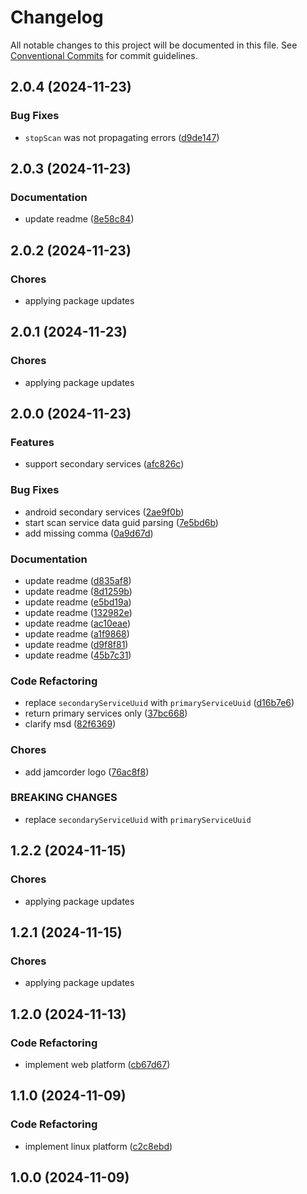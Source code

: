 # Changelog

All notable changes to this project will be documented in this file. See [Conventional Commits](https://www.conventionalcommits.org) for commit guidelines.

## 2.0.4 (2024-11-23)

### Bug Fixes

* `stopScan` was not propagating errors ([d9de147](https://github.com/tnc1997/flutter-blue-plus/commit/d9de1479a6629cec94d38325c7a779f481b7fef1))

## 2.0.3 (2024-11-23)

### Documentation

* update readme ([8e58c84](https://github.com/tnc1997/flutter-blue-plus/commit/8e58c8452ff41e50b3e47d612fcb29fdae179e3d))

## 2.0.2 (2024-11-23)

### Chores

* applying package updates

## 2.0.1 (2024-11-23)

### Chores

* applying package updates

## 2.0.0 (2024-11-23)

### Features

* support secondary services ([afc826c](https://github.com/tnc1997/flutter-blue-plus/commit/afc826cd9468b18152ba72068bc7ff43900b8d6b))

### Bug Fixes

* android secondary services ([2ae9f0b](https://github.com/tnc1997/flutter-blue-plus/commit/2ae9f0bc7685e300c1f77a736821ee0170f2d294))
* start scan service data guid parsing ([7e5bd6b](https://github.com/tnc1997/flutter-blue-plus/commit/7e5bd6b4eb60f971e6c297d048b779ea85d15e1a))
* add missing comma ([0a9d67d](https://github.com/tnc1997/flutter-blue-plus/commit/0a9d67d2e2caf9bc61fcc2f879fac2aab7212e6a))

### Documentation

* update readme ([d835af8](https://github.com/tnc1997/flutter-blue-plus/commit/d835af897facf95fa39e5b12d59740a3fe1e4215))
* update readme ([8d1259b](https://github.com/tnc1997/flutter-blue-plus/commit/8d1259bfd43880ecea8abd14eb1d48b45105612b))
* update readme ([e5bd19a](https://github.com/tnc1997/flutter-blue-plus/commit/e5bd19ad8fcd57251de2739729a4a4426fba208f))
* update readme ([132982e](https://github.com/tnc1997/flutter-blue-plus/commit/132982efed6b984a00a2459f7f45f8f1d66084b0))
* update readme ([ac10eae](https://github.com/tnc1997/flutter-blue-plus/commit/ac10eae572b46ba0fb75f39493690c0a001e8221))
* update readme ([a1f9868](https://github.com/tnc1997/flutter-blue-plus/commit/a1f9868741971b7fe1b5f5ad03b7577fdd40e270))
* update readme ([d9f8f81](https://github.com/tnc1997/flutter-blue-plus/commit/d9f8f81b4ecfb057a941a50bc1f5a866d2884075))
* update readme ([45b7c31](https://github.com/tnc1997/flutter-blue-plus/commit/45b7c319e0b36fdf16a868dc96cbad740db48585))

### Code Refactoring

* replace `secondaryServiceUuid` with `primaryServiceUuid` ([d16b7e6](https://github.com/tnc1997/flutter-blue-plus/commit/d16b7e6cf017081bf1ec117c800c00de198b8fe8))
* return primary services only ([37bc668](https://github.com/tnc1997/flutter-blue-plus/commit/37bc66811c39143980635aaaef3ce0c5094af1d1))
* clarify msd ([82f6369](https://github.com/tnc1997/flutter-blue-plus/commit/82f6369070ca29d934eb86bbd295375bd3b8119f))

### Chores

* add jamcorder logo ([76ac8f8](https://github.com/tnc1997/flutter-blue-plus/commit/76ac8f84edefa98862f141c6ad5dfb3e64a4e2cf))

### BREAKING CHANGES

* replace `secondaryServiceUuid` with `primaryServiceUuid`

## 1.2.2 (2024-11-15)

### Chores

* applying package updates

## 1.2.1 (2024-11-15)

### Chores

* applying package updates

## 1.2.0 (2024-11-13)

### Code Refactoring

* implement web platform ([cb67d67](https://github.com/tnc1997/flutter-blue-plus/commit/cb67d674b2f1fbd9507ea6d1cb494b05b7a1ff61))

## 1.1.0 (2024-11-09)

### Code Refactoring

* implement linux platform ([c2c8ebd](https://github.com/tnc1997/flutter-blue-plus/commit/c2c8ebdfab75d685aba99b265f169f8baacc33eb))

## 1.0.0 (2024-11-09)
